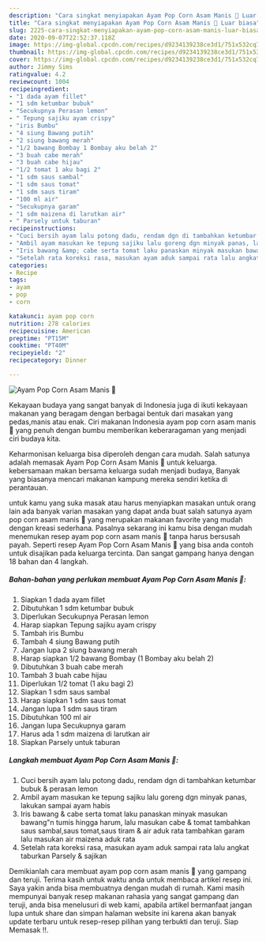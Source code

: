 ```yaml
---
description: "Cara singkat menyiapakan Ayam Pop Corn Asam Manis 🍲 Luar biasa"
title: "Cara singkat menyiapakan Ayam Pop Corn Asam Manis 🍲 Luar biasa"
slug: 2225-cara-singkat-menyiapakan-ayam-pop-corn-asam-manis-luar-biasa
date: 2020-09-07T22:52:37.118Z
image: https://img-global.cpcdn.com/recipes/d9234139238ce3d1/751x532cq70/ayam-pop-corn-asam-manis-🍲-foto-resep-utama.jpg
thumbnail: https://img-global.cpcdn.com/recipes/d9234139238ce3d1/751x532cq70/ayam-pop-corn-asam-manis-🍲-foto-resep-utama.jpg
cover: https://img-global.cpcdn.com/recipes/d9234139238ce3d1/751x532cq70/ayam-pop-corn-asam-manis-🍲-foto-resep-utama.jpg
author: Jimmy Sims
ratingvalue: 4.2
reviewcount: 1004
recipeingredient:
- "1 dada ayam fillet"
- "1 sdm ketumbar bubuk"
- "Secukupnya Perasan lemon"
- " Tepung sajiku ayam crispy"
- "iris Bumbu"
- "4 siung Bawang putih"
- "2 siung bawang merah"
- "1/2 bawang Bombay 1 Bombay aku belah 2"
- "3 buah cabe merah"
- "3 buah cabe hijau"
- "1/2 tomat 1 aku bagi 2"
- "1 sdm saus sambal"
- "1 sdm saus tomat"
- "1 sdm saus tiram"
- "100 ml air"
- "Secukupnya garam"
- "1 sdm maizena di larutkan air"
- " Parsely untuk taburan"
recipeinstructions:
- "Cuci bersih ayam lalu potong dadu, rendam dgn di tambahkan ketumbar bubuk &amp; perasan lemon"
- "Ambil ayam masukan ke tepung sajiku lalu goreng dgn minyak panas, lakukan sampai ayam habis"
- "Iris bawang &amp; cabe serta tomat laku panaskan minyak masukan bawang&#34;n tumis hingga harum, lalu masukan cabe &amp; tomat tambahkan saus sambal,saus tomat,saus tiram &amp; air aduk rata tambahkan garam lalu masukan air maizena aduk rata"
- "Setelah rata koreksi rasa, masukan ayam aduk sampai rata lalu angkat taburkan Parsely &amp; sajikan"
categories:
- Recipe
tags:
- ayam
- pop
- corn

katakunci: ayam pop corn 
nutrition: 278 calories
recipecuisine: American
preptime: "PT15M"
cooktime: "PT40M"
recipeyield: "2"
recipecategory: Dinner

---
```



![Ayam Pop Corn Asam Manis 🍲](https://img-global.cpcdn.com/recipes/d9234139238ce3d1/751x532cq70/ayam-pop-corn-asam-manis-🍲-foto-resep-utama.jpg)

Kekayaan budaya yang sangat banyak di Indonesia juga di ikuti kekayaan makanan yang beragam dengan berbagai bentuk dari masakan yang pedas,manis atau enak. Ciri makanan Indonesia ayam pop corn asam manis 🍲 yang penuh dengan bumbu memberikan keberaragaman yang menjadi ciri budaya kita.




Keharmonisan keluarga bisa diperoleh dengan cara mudah. Salah satunya adalah memasak Ayam Pop Corn Asam Manis 🍲 untuk keluarga. kebersamaan makan bersama keluarga sudah menjadi budaya, Banyak yang biasanya mencari makanan kampung mereka sendiri ketika di perantauan.

untuk kamu yang suka masak atau harus menyiapkan masakan untuk orang lain ada banyak varian masakan yang dapat anda buat salah satunya ayam pop corn asam manis 🍲 yang merupakan makanan favorite yang mudah dengan kreasi sederhana. Pasalnya sekarang ini kamu bisa dengan mudah menemukan resep ayam pop corn asam manis 🍲 tanpa harus bersusah payah.
Seperti resep Ayam Pop Corn Asam Manis 🍲 yang bisa anda contoh untuk disajikan pada keluarga tercinta. Dan sangat gampang hanya dengan 18 bahan dan 4 langkah.


<!--inarticleads1-->

##### Bahan-bahan yang perlukan membuat Ayam Pop Corn Asam Manis 🍲:

1. Siapkan 1 dada ayam fillet
1. Dibutuhkan 1 sdm ketumbar bubuk
1. Diperlukan Secukupnya Perasan lemon
1. Harap siapkan  Tepung sajiku ayam crispy
1. Tambah iris Bumbu
1. Tambah 4 siung Bawang putih
1. Jangan lupa 2 siung bawang merah
1. Harap siapkan 1/2 bawang Bombay (1 Bombay aku belah 2)
1. Dibutuhkan 3 buah cabe merah
1. Tambah 3 buah cabe hijau
1. Diperlukan 1/2 tomat (1 aku bagi 2)
1. Siapkan 1 sdm saus sambal
1. Harap siapkan 1 sdm saus tomat
1. Jangan lupa 1 sdm saus tiram
1. Dibutuhkan 100 ml air
1. Jangan lupa Secukupnya garam
1. Harus ada 1 sdm maizena di larutkan air
1. Siapkan  Parsely untuk taburan




<!--inarticleads2-->

##### Langkah membuat  Ayam Pop Corn Asam Manis 🍲:

1. Cuci bersih ayam lalu potong dadu, rendam dgn di tambahkan ketumbar bubuk &amp; perasan lemon
1. Ambil ayam masukan ke tepung sajiku lalu goreng dgn minyak panas, lakukan sampai ayam habis
1. Iris bawang &amp; cabe serta tomat laku panaskan minyak masukan bawang&#34;n tumis hingga harum, lalu masukan cabe &amp; tomat tambahkan saus sambal,saus tomat,saus tiram &amp; air aduk rata tambahkan garam lalu masukan air maizena aduk rata
1. Setelah rata koreksi rasa, masukan ayam aduk sampai rata lalu angkat taburkan Parsely &amp; sajikan




Demikianlah cara membuat ayam pop corn asam manis 🍲 yang gampang dan teruji. Terima kasih untuk waktu anda untuk membaca artikel resep ini. Saya yakin anda bisa membuatnya dengan mudah di rumah. Kami masih mempunyai banyak resep makanan rahasia yang sangat gampang dan teruji, anda bisa menelusuri di web kami, apabila artikel bermanfaat jangan lupa untuk share dan simpan halaman website ini karena akan banyak update terbaru untuk resep-resep pilihan yang terbukti dan teruji. Siap Memasak !!. 

